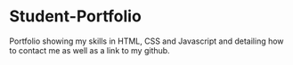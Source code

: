 # Student-Portfolio
Portfolio showing my skills in HTML, CSS and Javascript and detailing how to contact me as well as a link to my github.
